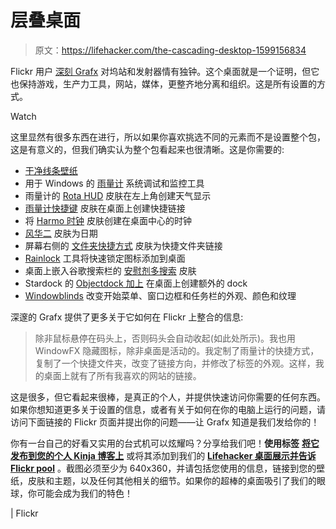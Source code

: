 # 层叠桌面

> 原文：<https://lifehacker.com/the-cascading-desktop-1599156834>

Flickr 用户 [深刻 Grafx](https://www.flickr.com/photos/profoundgrafx/) 对坞站和发射器情有独钟。这个桌面就是一个证明，但它也保持游戏，生产力工具，网站，媒体，更整齐地分离和组织。这是所有设置的方式。

Watch

这里显然有很多东西在进行，所以如果你喜欢挑选不同的元素而不是设置整个包，这是有意义的，但我们确实认为整个包看起来也很清晰。这是你需要的:

*   [干净线条壁纸](http://www.uhdwallpapers.org/2013/09/clean-lines.html)
*   用于 Windows 的 [雨量计](http://rainmeter.net/) 系统调试和监控工具
*   雨量计的 [Rota HUD](http://www.deviantart.com/art/Rota-H-U-D-257388617) 皮肤在左上角创建天气显示
*   [雨量计快捷键](http://partibrejkers.deviantart.com/art/Rainmeter-Shortcuts-259011541) 皮肤在桌面上创建快捷链接
*   将 [Harmo 时钟](http://feedanza.deviantart.com/art/Harmo-Clock-for-Rainmeter-348664479) 皮肤创建在桌面中心的时钟
*   [风华二](http://lilshizzy.deviantart.com/art/Rainmeter-Elegance-2-244373054) 皮肤为日期
*   屏幕右侧的 [文件夹快捷方式](http://hpluslabels.deviantart.com/art/Eker-lina-rainmeter-The-SKIN-234828538) 皮肤为快捷文件夹链接
*   [Rainlock](http://www.deviantart.com/art/RainLock-v2-0-for-Rainmeter-432821494) 工具将快速锁定图标添加到桌面
*   桌面上嵌入谷歌搜索栏的 [安慰剂多搜索](http://wwgallery.deviantart.com/art/Placebo-Multi-Search-Polish-version-290028664) 皮肤
*   Stardock 的 [Objectdock 加上](http://www.stardock.com/products/objectdock/information_plus.asp) 在桌面上创建额外的 dock
*   [Windowblinds](http://www.stardock.com/products/windowblinds/) 改变开始菜单、窗口边框和任务栏的外观、颜色和纹理

深邃的 Grafx 提供了更多关于它如何在 Flickr 上整合的信息:

> 除非鼠标悬停在码头上，否则码头会自动收起(如此处所示)。我也用 WindowFX 隐藏图标，除非桌面是活动的。我定制了雨量计的快捷方式，复制了一个快捷文件夹，改变了链接方向，并修改了标签的外观。这样，我的桌面上就有了所有我喜欢的网站的链接。

这是很多，但它看起来很棒，是真正的个人，并提供快速访问你需要的任何东西。如果你想知道更多关于设置的信息，或者有关于如何在你的电脑上运行的问题，请访问下面链接的 Flickr 页面并提出你的问题——让 Grafx 知道是我们发给你的！

你有一台自己的好看又实用的台式机可以炫耀吗？分享给我们吧！**使用标签** [**将它发布到您的个人 Kinja 博客上**](http://kinja.com/tag/desktop-showcase) 或将其添加到我们的 [**Lifehacker 桌面展示并告诉 Flickr pool**](http://www.flickr.com/groups/lifehacker-desktop-showandtell/) 。截图必须至少为 640x360，并请包括您使用的信息，链接到您的壁纸，皮肤和主题，以及任何其他相关的细节。如果你的超棒的桌面吸引了我们的眼球，你可能会成为我们的特色！

| Flickr
